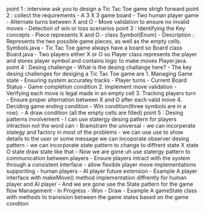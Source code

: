 point 1 : interview ask you to design a Tic Tac Toe game strigh forward
point 2 : collect the requirements
    - A 3 X 3 game board
    - Two human player game
    - Alternate turns between X and O 
    - Move validation to ensure no invalid moves
    - Detection of win or loss scenarios
point 3 : Identifying the Key concepts
    - Piece represents X and O 
    - class Symbol(Enum)
    - Description : Represents the two possible game pieces, as well as the empty cells. Symbols.java
    - Tic Tac Toe game always have a board so Board class Board.java
    - Two players either X or O so Player class represents the player and stores player symbol and contains logic to make moves Player.java
point 4 : Desing challenge
    - What is the desing challange here?
    - The key desing challenges for desiging a Tic Tac Toe game are
        1. Managing Game state
            - Ensuring system accuratey tracks 
                - Player turns
                - Current Board Status
                - Game completion condition
        2. Implement move validation
            - Verifying each move is legal made in an empty cell
        3. Tracking players turn
            - Ensure proper alternation between X and O after each valid move
        4. Deciding game ending condition
            - Win condition(three symbols are in a row).
            - A draw condition (all the empty cells are filled)
point 5 : Desing patterns involvement
    - I can use statergy desing pattern for players intraction not the word can 
        - Bramstram the universal
            - we can incorperate stategy and factory in most of the problems
            - we can use use to show details to the user or some message we can incoporate observer desing pattern
            - we can incorporate state pattern to change to diffrent state X state O state draw state like that
    - Now we are gone uh use statergy pattern to communication between players
        - Ensure players intract with the system through a consistent interface
        - allow flexible player move implementations supporiting 
        - human players 
        - AI player future extension
        - Example A player interface with makeMove() method implementation diffrently for human player and AI player
    - And we are gone use the State pattern for the game flow Management
        - In Progress
        - Won
        - Draw
        - Example A gameState class with methods to transision between the game states based on the game conditon



